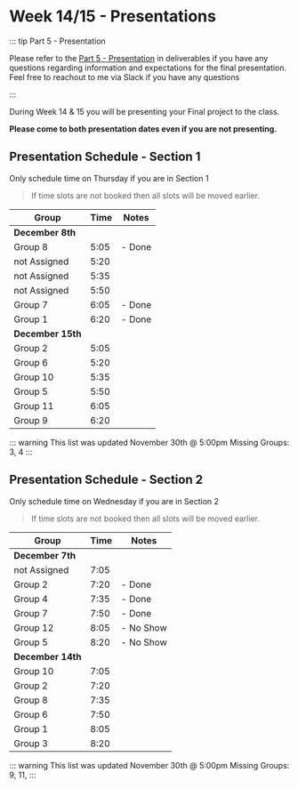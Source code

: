 # Week 14/15 - Presentations

::: tip Part 5 - Presentation

Please refer to the [Part 5 - Presentation](../../deliverables/finalproject/part5.md) in deliverables if you have any questions regarding information and expectations for the final presentation. Feel free to reachout to me via Slack if you have any questions

:::

During Week 14 & 15 you will be presenting your Final project to the class.

**Please come to both presentation dates even if you are not presenting.**

## Presentation Schedule - Section 1

Only schedule time on Thursday if you are in Section 1

> If time slots are not booked then all slots will be moved earlier.

| Group             | Time | Notes  |
| ----------------- | ---- | ------ |
| **December 8th**  |      |
| Group 8           | 5:05 | - Done |
| not Assigned      | 5:20 |
| not Assigned      | 5:35 |
| not Assigned      | 5:50 |
| Group 7           | 6:05 | - Done |
| Group 1           | 6:20 | - Done |
| **December 15th** |      |
| Group 2           | 5:05 |
| Group 6           | 5:20 |
| Group 10          | 5:35 |
| Group 5           | 5:50 |
| Group 11          | 6:05 |
| Group 9           | 6:20 |

::: warning
This list was updated November 30th @ 5:00pm
Missing Groups: 3, 4
:::

## Presentation Schedule - Section 2

Only schedule time on Wednesday if you are in Section 2

> If time slots are not booked then all slots will be moved earlier.

| Group             | Time | Notes     |
| ----------------- | ---- | --------- |
| **December 7th**  |      |
| not Assigned      | 7:05 |
| Group 2           | 7:20 | - Done    |
| Group 4           | 7:35 | - Done    |
| Group 7           | 7:50 | - Done    |
| Group 12          | 8:05 | - No Show |
| Group 5           | 8:20 | - No Show |
| **December 14th** |      |
| Group 10          | 7:05 |
| Group 2           | 7:20 |
| Group 8           | 7:35 |
| Group 6           | 7:50 |
| Group 1           | 8:05 |
| Group 3           | 8:20 |

::: warning
This list was updated November 30th @ 5:00pm
Missing Groups: 9, 11,
:::
